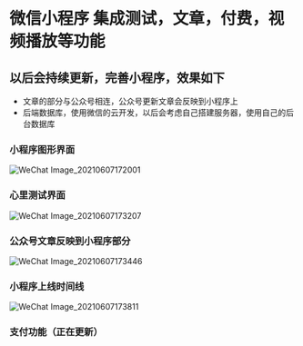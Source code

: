 # 微信小程序  集成测试，文章，付费，视频播放等功能

## 以后会持续更新，完善小程序，效果如下
- 文章的部分与公众号相连，公众号更新文章会反映到小程序上
- 后端数据库，使用微信的云开发，以后会考虑自己搭建服务器，使用自己的后台数据库



### 小程序图形界面
![WeChat Image_20210607172001](https://user-images.githubusercontent.com/50350039/120983407-a1f28b80-c7b4-11eb-956c-8a1c064cc5f9.png)


### 心里测试界面
![WeChat Image_20210607173207](https://user-images.githubusercontent.com/50350039/120985153-4e813d00-c7b6-11eb-82ab-76238224a44c.png)


### 公众号文章反映到小程序部分
![WeChat Image_20210607173446](https://user-images.githubusercontent.com/50350039/120985602-b9cb0f00-c7b6-11eb-9cbe-8828624a378b.png)


### 小程序上线时间线
![WeChat Image_20210607173811](https://user-images.githubusercontent.com/50350039/120986107-34942a00-c7b7-11eb-97ba-0e896b8905da.png)

### 支付功能（正在更新）
